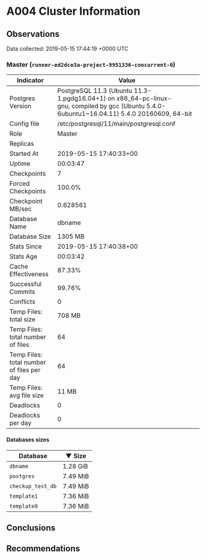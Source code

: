 # A004 Cluster Information #

## Observations ##
Data collected: 2019-05-15 17:44:19 +0000 UTC  



### Master (`runner-ed2dce3a-project-9951336-concurrent-0`) ###

| Indicator | Value |
|-----------|-------|
| Postgres Version | PostgreSQL&nbsp;11.3&nbsp;(Ubuntu&nbsp;11.3-1.pgdg16.04+1)&nbsp;on&nbsp;x86_64-pc-linux-gnu,&nbsp;compiled&nbsp;by&nbsp;gcc&nbsp;(Ubuntu&nbsp;5.4.0-6ubuntu1~16.04.11)&nbsp;5.4.0&nbsp;20160609,&nbsp;64-bit |
| Config file | /etc/postgresql/11/main/postgresql.conf |
| Role | Master |
| Replicas |  |
| Started At | 2019-05-15&nbsp;17:40:33+00 |
| Uptime | 00:03:47 |
| Checkpoints | 7 |
| Forced Checkpoints | 100.0% |
| Checkpoint MB/sec | 0.628561 |
| Database Name | dbname |
| Database Size | 1305&nbsp;MB |
| Stats Since | 2019-05-15&nbsp;17:40:38+00 |
| Stats Age | 00:03:42 |
| Cache Effectiveness | 87.33% |
| Successful Commits | 99.76% |
| Conflicts | 0 |
| Temp Files: total size | 708&nbsp;MB |
| Temp Files: total number of files | 64 |
| Temp Files: total number of files per day | 64 |
| Temp Files: avg file size | 11&nbsp;MB |
| Deadlocks | 0 |
| Deadlocks per day | 0 |

#### Databases sizes ####
| Database | &#9660;&nbsp;Size |
|---------|------|
| `dbname` | 1.28&nbsp;GiB |
| `postgres` | 7.49&nbsp;MiB |
| `checkup_test_db` | 7.49&nbsp;MiB |
| `template1` | 7.36&nbsp;MiB |
| `template0` | 7.36&nbsp;MiB |


## Conclusions ##


## Recommendations ##

